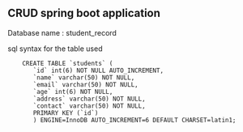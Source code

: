 <h2>CRUD spring boot application</h2>

<p>Database name : student_record </p>


<p>sql syntax for the table used </p>

```mysql
    CREATE TABLE `students` (
       `id` int(6) NOT NULL AUTO_INCREMENT,
       `name` varchar(50) NOT NULL,
       `email` varchar(50) NOT NULL,
       `age` int(6) NOT NULL,
       `address` varchar(50) NOT NULL,
       `contact` varchar(50) NOT NULL,
       PRIMARY KEY (`id`)
       ) ENGINE=InnoDB AUTO_INCREMENT=6 DEFAULT CHARSET=latin1;

```

